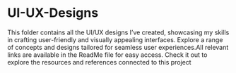 # UI-UX-Designs
This folder contains all the UI/UX designs I’ve created, showcasing my skills in crafting user-friendly and visually appealing interfaces. Explore a range of concepts and designs tailored for seamless user experiences.All relevant links are available in the ReadMe file for easy access. Check it out to explore the resources and references connected to this project


